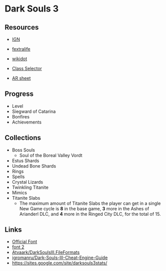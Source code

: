 # Dark Souls 3

## Resources
- [IGN](http://www.ign.com/wikis/dark-souls-3/Walkthrough)
- [fextralife](https://darksouls3.wiki.fextralife.com/Dark+Souls+3+Wiki)
- [wikidot](http://darksouls3.wikidot.com/)

- [Class Selector](https://battlecalculator.com/dark-souls-3/dark-souls-3-class-selector)
- [AR sheet](https://docs.google.com/spreadsheets/d/1q54zHO7kLuMxbZyFXb7ANHKogz6Mvbir0cA3YqI6Xuk/edit#gid=0)

## Progress
- Level
- Siegward of Catarina
- Bonfires
- Achievements

## Collections
- Boss Souls
  - Soul of the Boreal Valley Vordt
- Estus Shards
- Undead Bone Shards
- Rings
- Spells
- Crystal Lizards
- Twinkling Titanite
- Mimics
- Titanite Slabs
  - The maximum amount of Titanite Slabs the player can get in a single New Game cycle is **8** in the base game, **3** more in the Ashes of Arianderl DLC, and **4** more in the Ringed City DLC, for the total of 15. 

## Links
- [Official Font](http://www.myfonts.com/fonts/adobe/trajan/)
- [font 2](https://imgur.com/gallery/pNLid)
- [Atvaark/DarkSoulsIII.FileFormats](https://github.com/Atvaark/DarkSoulsIII.FileFormats)
- [igromanru/Dark-Souls-III-Cheat-Engine-Guide](https://github.com/igromanru/Dark-Souls-III-Cheat-Engine-Guide)
- https://sites.google.com/site/darksouls3stats/
